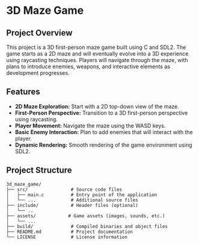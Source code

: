 # 3D Maze Game

## Project Overview

This project is a 3D first-person maze game built using C and SDL2. The game starts as a 2D maze and will eventually evolve into a 3D experience using raycasting techniques. Players will navigate through the maze, with plans to introduce enemies, weapons, and interactive elements as development progresses.

## Features

- **2D Maze Exploration:** Start with a 2D top-down view of the maze.
- **First-Person Perspective:** Transition to a 3D first-person perspective using raycasting.
- **Player Movement:** Navigate the maze using the WASD keys.
- **Basic Enemy Interaction:** Plan to add enemies that will interact with the player.
- **Dynamic Rendering:** Smooth rendering of the game environment using SDL2.

## Project Structure

```plaintext
3d_maze_game/
├── src/                # Source code files
│   ├── main.c          # Entry point of the application
│   └── ...             # Additional source files
├── include/            # Header files (optional)
│   └── .. 
├── assets/            # Game assets (images, sounds, etc.)
│   └── ...
├── build/              # Compiled binaries and object files
├── README.md           # Project documentation
└── LICENSE             # License information
